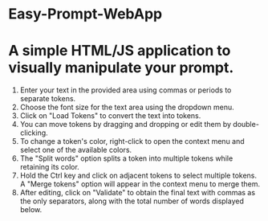 # Easy-Prompt-WebApp
<H1>A simple HTML/JS application to visually manipulate your prompt.</H1>

<ol>
<li>Enter your text in the provided area using commas or periods to separate tokens.</li>
<li>Choose the font size for the text area using the dropdown menu.</li>
<li>Click on "Load Tokens" to convert the text into tokens.</li>
<li>You can move tokens by dragging and dropping or edit them by double-clicking.</li>
<li>To change a token's color, right-click to open the context menu and select one of the available colors.</li>
<li>The "Split words" option splits a token into multiple tokens while retaining its color.</li>
<li>Hold the Ctrl key and click on adjacent tokens to select multiple tokens. A "Merge tokens" option will appear in the context menu to merge them.</li>
<li>After editing, click on "Validate" to obtain the final text with commas as the only separators, along with the total number of words displayed below.</li>
</ol>


